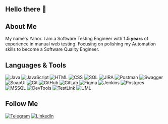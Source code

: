 ## Hello there 👋

## About Me

My name's Yahor. 
I am a Software Testing Engineer with **1.5 years** of experience in manual web testing. Focusing on polishing my Automation skills to become a Software Quality Engineer.

## Languages & Tools

![Java](https://img.shields.io/badge/-Java-090909?style=for-the-badge&logo=java) ![JavaScript](https://img.shields.io/badge/-JavaScript-090909?style=for-the-badge&logo=javascript) ![HTML](https://img.shields.io/badge/HTML-090909?style=for-the-badge&logo=html5) ![CSS](https://img.shields.io/badge/CSS-090909?style=for-the-badge&logo=css3) ![SQL](https://img.shields.io/badge/SQL-090909?style=for-the-badge&logo=postgresql)
![JIRA](https://img.shields.io/badge/JIRA-090909?style=for-the-badge&logo=jira) ![Postman](https://img.shields.io/badge/POSTMAN-090909?style=for-the-badge&logo=postman) ![Swagger](https://img.shields.io/badge/SWAGGER-090909?style=for-the-badge&logo=swagger) ![SoapUI](https://img.shields.io/badge/SOAPUI-090909?style=for-the-badge&logo=soapui) ![Git](https://img.shields.io/badge/git-090909?style=for-the-badge&logo=git) ![GitHub](https://img.shields.io/badge/GitHub-090909?style=for-the-badge&logo=github) ![GitLab](https://img.shields.io/badge/gitlab-090909?style=for-the-badge&logo=gitlab) ![Figma](https://img.shields.io/badge/figma-090909?style=for-the-badge&logo=figma) ![Jenkins](https://img.shields.io/badge/jenkins-090909?style=for-the-badge&logo=jenkins) ![Postgres](https://img.shields.io/badge/postgres-090909?style=for-the-badge&logo=postgresql) ![MSSQL](https://img.shields.io/badge/mssql-090909?style=for-the-badge&logo=microsoft-sql-server) ![DevTools](https://img.shields.io/badge/devtools-090909?style=for-the-badge&logo=devtools) ![TestLink](https://img.shields.io/badge/testlink-090909?style=for-the-badge&logo=testlink) ![UML](https://img.shields.io/badge/uml-090909?style=for-the-badge&logo=diagrams.net)

## Follow Me

[![Telegram](https://img.shields.io/badge/-Telegram-090909?style=for-the-badge&logo=telegram)](https://t.me/lawb4) [![LinkedIn](https://img.shields.io/badge/-LinkedIn-090909?style=for-the-badge&logo=linkedin)](https://www.linkedin.com/in/yahor-labanau-a6b525193/)